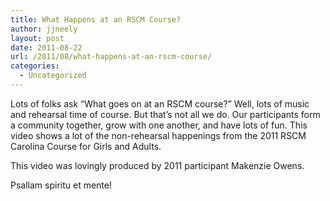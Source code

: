 ```yaml
---
title: What Happens at an RSCM Course?
author: jjneely
layout: post
date: 2011-08-22
url: /2011/08/what-happens-at-an-rscm-course/
categories:
  - Uncategorized
---
```

Lots of folks ask &#8220;What goes on at an RSCM course?&#8221; Well, lots of music and rehearsal time of course. But that&#8217;s not all we do. Our participants form a community together, grow with one another, and have lots of fun. This video shows a lot of the non-rehearsal happenings from the 2011 RSCM Carolina Course for Girls and Adults.

This video was lovingly produced by 2011 participant Makenzie Owens.

Psallam spiritu et mente!